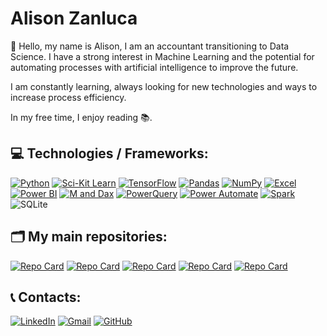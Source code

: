 # Alison Zanluca

🤗 Hello, my name is Alison, I am an accountant transitioning to Data Science. I have a strong interest in Machine Learning and the potential for automating processes with artificial intelligence to improve the future.

I am constantly learning, always looking for new technologies and ways to increase process efficiency.

In my free time, I enjoy reading 📚.


## 💻 Technologies / Frameworks:
[![Python](https://img.shields.io/badge/Python-3776AB?style=for-the-badge&logo=python&logoColor=white)](https://www.python.org/) [![Sci-Kit Learn](https://img.shields.io/badge/Sci--Kit_Learn-F7931E?style=for-the-badge&logo=scikit-learn&logoColor=white)](https://scikit-learn.org/) [![TensorFlow](https://img.shields.io/badge/TensorFlow-FF6F00?style=for-the-badge&logo=tensorflow&logoColor=white)](https://www.tensorflow.org/) [![Pandas](https://img.shields.io/badge/Pandas-150458?style=for-the-badge&logo=pandas&logoColor=white)](https://pandas.pydata.org/) [![NumPy](https://img.shields.io/badge/NumPy-013243?style=for-the-badge&logo=numpy&logoColor=white)](https://numpy.org/)
[![Excel](https://img.shields.io/badge/Excel-217346?style=for-the-badge&logo=microsoft-excel&logoColor=white)](https://www.microsoft.com/en-us/microsoft-365/excel) [![Power BI](https://img.shields.io/badge/Power_BI-F2C811?style=for-the-badge&logo=powerbi&logoColor=black)](https://powerbi.microsoft.com/) [![ M and Dax](https://img.shields.io/badge/M_And_Dax-F9A21C?style=for-the-badge)](https://docs.microsoft.com/pt-br/powerquery-m/) [![PowerQuery](https://img.shields.io/badge/PowerQuery-F9A21C?style=for-the-badge)](https://docs.microsoft.com/pt-br/powerquery-m/)
[![Power Automate](https://img.shields.io/badge/Power_Automate-2E77D0?style=for-the-badge&logo=microsoft-power-automate&logoColor=white)](https://flow.microsoft.com/) 
[![Spark](https://img.shields.io/badge/Apache_Spark-E25A1C?style=for-the-badge&logo=apache-spark&logoColor=white)](https://spark.apache.org/) ![SQLite](https://img.shields.io/badge/SQLite-000?style=for-the-badge&logo=sqlite&logoColor=07405E)

## 🗂️ My main repositories:
[![Repo Card](https://github-readme-stats.vercel.app/api/pin/?username=AlisonZa&repo=CNNpneumonia&bg_color=000&border_color=30A3DC&show_icons=true&icon_color=30A3DC&title_color=E94D5F&text_color=FFF)](https://github.com/AlisonZa/CNNpneumonia)
[![Repo Card](https://github-readme-stats.vercel.app/api/pin/?username=AlisonZa&repo=Sales-Dashboard&bg_color=000&border_color=30A3DC&show_icons=true&icon_color=30A3DC&title_color=E94D5F&text_color=FFF)](https://github.com/AlisonZa/Sales-Dashboard)
[![Repo Card](https://github-readme-stats.vercel.app/api/pin/?username=AlisonZa&repo=langgraph-dataframe-copilot&bg_color=000&border_color=30A3DC&show_icons=true&icon_color=30A3DC&title_color=E94D5F&text_color=FFF)]([https://github.com/AlisonZa/Sales-Dashboard](https://github.com/AlisonZa/langgraph-dataframe-copilot))
[![Repo Card](https://github-readme-stats.vercel.app/api/pin/?username=AlisonZa&repo=model-monitoring&bg_color=000&border_color=30A3DC&show_icons=true&icon_color=30A3DC&title_color=E94D5F&text_color=FFF)](https://github.com/AlisonZa/model-monitoring)
[![Repo Card](https://github-readme-stats.vercel.app/api/pin/?username=AlisonZa&repo=ci-cd-machine-learning&bg_color=000&border_color=30A3DC&show_icons=true&icon_color=30A3DC&title_color=E94D5F&text_color=FFF)](https://github.com/AlisonZa/ci-cd-machine-learning)

## 📞 Contacts:
[![LinkedIn](https://img.shields.io/badge/LinkedIn-0077B5?style=for-the-badge&logo=linkedin&logoColor=white)](https://www.linkedin.com/in/alison-zanluca//)
[![Gmail](https://img.shields.io/badge/Gmail-333333?style=for-the-badge&logo=gmail&logoColor=red)](mailto:alison.zanluca@gmail.com)
[![GitHub](https://img.shields.io/badge/GitHub-100000?style=for-the-badge&logo=github&logoColor=white)](https://github.com/AlisonZa)
	
